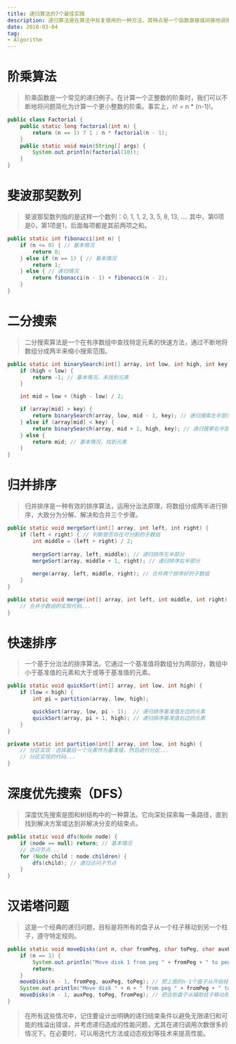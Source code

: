 ```yaml
---
title: 递归算法的7个最佳实践
description: 递归算法是在算法中反复使用的一种方法，其特点是一个函数直接或间接地调用了自己。递归算法能够用简洁的代码来解决复杂问题，如分治算法、搜索算法、排序算法等。
date: 2018-03-04
tag: 
- Algorithm
---
```


# 阶乘算法

>阶乘函数是一个常见的递归例子。在计算一个正整数的阶乘时，我们可以不断地将问题简化为计算一个更小整数的阶乘。事实上，n! = n * (n-1)!。

```java
public class Factorial {
    public static long factorial(int n) {
        return (n == 1) ? 1 : n * factorial(n - 1);
    }
    public static void main(String[] args) {
        System.out.println(factorial(10));
    }
}
```

# 斐波那契数列

>斐波那契数列指的是这样一个数列：0, 1, 1, 2, 3, 5, 8, 13, .... 其中，第0项是0，第1项是1，后面每项都是其前两项之和。

```java
public static int fibonacci(int n) {
    if (n <= 0) { // 基本情况
        return 0;
    } else if (n == 1) { // 基本情况
        return 1;
    } else { // 递归情况
        return fibonacci(n - 1) + fibonacci(n - 2);
    }
}
```

# 二分搜索

>二分搜索算法是一个在有序数组中查找特定元素的快速方法，通过不断地将数组分成两半来缩小搜索范围。

```java
public static int binarySearch(int[] array, int low, int high, int key) {
    if (high < low) {
        return -1; // 基本情况，未找到元素
    }

    int mid = low + (high - low) / 2;

    if (array[mid] > key) {
        return binarySearch(array, low, mid - 1, key); // 递归搜索左半部分
    } else if (array[mid] < key) {
        return binarySearch(array, mid + 1, high, key); // 递归搜索右半部分
    } else {
        return mid; // 基本情况，找到元素
    }
}
```

# 归并排序

>归并排序是一种有效的排序算法，运用分治法原理，将数组分成两半进行排序，大致分为分解、解决和合并三个步骤。

```java
public static void mergeSort(int[] array, int left, int right) {
    if (left < right) { // 判断是否存在可分割的子数组
        int middle = (left + right) / 2;
        
        mergeSort(array, left, middle); // 递归排序左半部分
        mergeSort(array, middle + 1, right); // 递归排序右半部分
        
        merge(array, left, middle, right); // 合并两个排序好的子数组
    }
}

public static void merge(int[] array, int left, int middle, int right) {
    // 合并子数组的实现代码...
}
```

# 快速排序

>一个基于分治法的排序算法。它通过一个基准值将数组分为两部分，数组中小于基准值的元素和大于或等于基准值的元素。

```java
public static void quickSort(int[] array, int low, int high) {
    if (low < high) {
        int pi = partition(array, low, high);

        quickSort(array, low, pi - 1);  // 递归排序基准值左边的元素
        quickSort(array, pi + 1, high); // 递归排序基准值右边的元素
    }
}

private static int partition(int[] array, int low, int high) {
    // 分区实现：选择最后一个元素作为基准值，然后进行分区...
    // 分区实现的代码...
}
```

# 深度优先搜索（DFS）

>深度优先搜索是图和树结构中的一种算法。它向深处探索每一条路径，直到找到解决方案或达到非解决分支的结束点。

```java
public static void dfs(Node node) {
    if (node == null) return; // 基本情况
    // 访问节点...
    for (Node child : node.children) {
        dfs(child); // 递归访问子节点
    }
}
```



# 汉诺塔问题

>这是一个经典的递归问题，目标是将所有的盘子从一个柱子移动到另一个柱子，遵守特定规则。

```java
public static void moveDisks(int n, char fromPeg, char toPeg, char auxPeg) {
    if (n == 1) {
        System.out.println("Move disk 1 from peg " + fromPeg + " to peg " + toPeg);
        return;
    }
    moveDisks(n - 1, fromPeg, auxPeg, toPeg); // 把上面的n-1个盘子从开始柱移动到辅助柱
    System.out.println("Move disk " + n + " from peg " + fromPeg + " to peg " + toPeg);
    moveDisks(n - 1, auxPeg, toPeg, fromPeg); // 把这些盘子从辅助柱子移动到目标柱
}
```

>在所有这些情况中，记住要设计出明确的递归结束条件以避免无限递归和可能的栈溢出错误，并考虑递归造成的性能问题，尤其在递归调用次数很多的情况下。在必要时，可以用迭代方法或动态规划等技术来提高性能。
